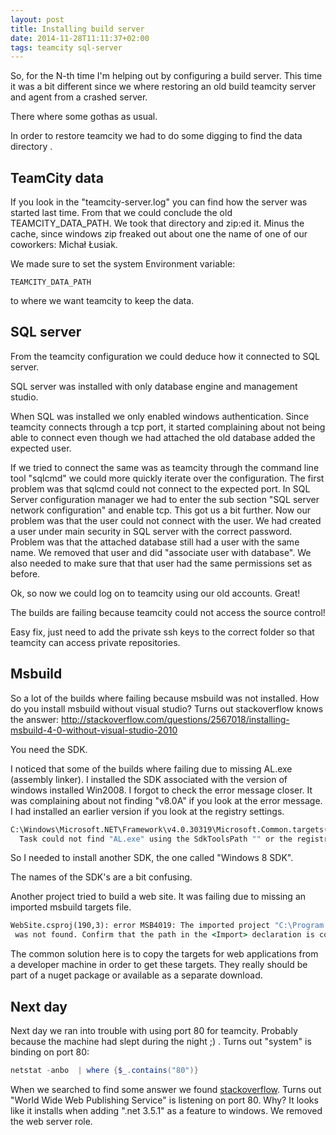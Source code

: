 ```yaml
---
layout: post
title: Installing build server
date: 2014-11-28T11:11:37+02:00
tags: teamcity sql-server
---
```


So, for the N-th time I'm helping out by configuring a build server. This time it was a bit different since we where restoring an old build teamcity server and agent from a crashed server.

There where some gothas as usual.

In order to restore teamcity we had to do some digging to find the data directory .

## TeamCity data

If you look in the "teamcity-server.log" you can find how the server was started last time. From that we could conclude the old TEAMCITY_DATA_PATH.
We took that directory and zip:ed it. Minus the cache, since windows zip freaked out about one the name of one of our coworkers: Michał Łusiak.

We made sure to set the system Environment variable:

~~~
TEAMCITY_DATA_PATH
~~~

to where we want teamcity to keep the data.

## SQL server

From the teamcity configuration we could deduce how it connected to SQL server.

SQL server was installed with only database engine and management studio.

When SQL was installed we only enabled windows authentication. Since teamcity connects through a tcp port, it started complaining about not being able to connect even though we had attached the old database added the expected user.

If we tried to connect the same was as teamcity through the command line tool "sqlcmd" we could more quickly iterate over the configuration.
The first problem was that sqlcmd could not connect to the expected port.
In SQL Server configuration manager we had to enter the sub section "SQL server network configuration" and enable tcp.
This got us a bit further. Now our problem was that the user could not connect with the user.
We had created a user under main security in SQL server with the correct password. Problem was that the attached database still had a user with the same name. We removed that user and did "associate user with database". We also needed to make sure that that user had the same permissions set as before.

Ok, so now we could log on to teamcity using our old accounts. Great!

The builds are failing because teamcity could not access the source control!

Easy fix, just need to add the private ssh keys to the correct folder so that teamcity can access private repositories.

## Msbuild

So a lot of the builds where failing because msbuild was not installed. How do you install msbuild without visual studio? Turns out stackoverflow knows the answer:
http://stackoverflow.com/questions/2567018/installing-msbuild-4-0-without-visual-studio-2010

You need the SDK.

I noticed that some of the builds where failing due to missing AL.exe (assembly linker). I installed the SDK associated with the version of windows installed Win2008. I forgot to check the error message closer. It was complaining about not finding "v8.0A" if you look at the error message. I had installed an earlier version if you look at the registry settings.

~~~cmd
C:\Windows\Microsoft.NET\Framework\v4.0.30319\Microsoft.Common.targets(2863,5): error MSB3086:
  Task could not find "AL.exe" using the SdkToolsPath "" or the registry key "HKEY_LOCAL_MACHINE\SOFTWARE\Microsoft\Microsoft SDKs\Windows\v8.0A\WinSDK-NetFx40Tools-x86". Make sure the SdkToolsPath is set and the tool exists in the correct processor specific location under the SdkToolsPath and that the Microsoft Windows SDK is installed
~~~

So I needed to install another SDK, the one called "Windows 8 SDK".

The names of the SDK's are a bit confusing.

Another project tried to build a web site. It was failing due to missing an imported msbuild targets file.

~~~cmd
WebSite.csproj(190,3): error MSB4019: The imported project "C:\Program Files (x86)\MSBuild\Microsoft\VisualStudio\v12.0\WebApplications\Microsoft.WebApplication.targets"
 was not found. Confirm that the path in the <Import> declaration is correct, and that the file exists on disk.
~~~

The common solution here is to copy the targets for web applications from a developer machine in order to get these targets. They really should be part of a nuget package or available as a separate download.

## Next day

Next day we ran into trouble with using port 80 for teamcity. Probably because the machine had slept during the night ;) . Turns out "system" is binding on port 80:

~~~Powershell
netstat -anbo  | where {$_.contains("80")}
~~~

When we searched to find some answer we found [stackoverflow](http://stackoverflow.com/questions/12492025/windows-8-nt-kernel-and-system-using-port-80).
Turns out "World Wide Web Publishing Service" is listening on port 80.
Why? It looks like it installs when adding ".net 3.5.1" as a feature to windows. We removed the web server role.

